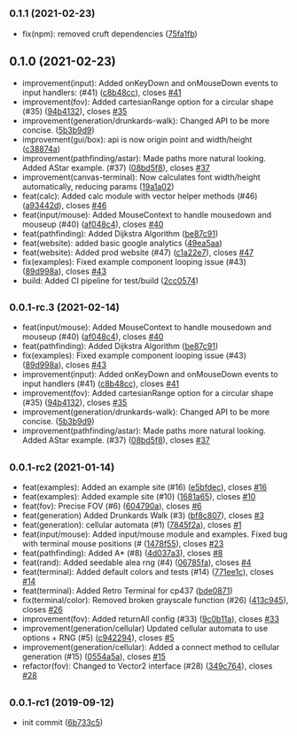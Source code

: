 ## <small>0.1.1 (2021-02-23)</small>

* fix(npm): removed cruft dependencies ([75fa1fb](https://github.com/Aedalus/malwoden/commit/75fa1fb))



## 0.1.0 (2021-02-23)

- improvement(input): Added onKeyDown and onMouseDown events to input handlers: (#41) ([c8b48cc](https://github.com/Aedalus/malwoden/commit/c8b48cc)), closes [#41](https://github.com/Aedalus/malwoden/issues/41)
- improvement(fov): Added cartesianRange option for a circular shape (#35) ([94b4132](https://github.com/Aedalus/malwoden/commit/94b4132)), closes [#35](https://github.com/Aedalus/malwoden/issues/35)
- improvement(generation/drunkards-walk): Changed API to be more concise. ([5b3b9d9](https://github.com/Aedalus/malwoden/commit/5b3b9d9))
- improvement(gui/box): api is now origin point and width/height ([c38874a](https://github.com/Aedalus/malwoden/commit/c38874a))
- improvement(pathfinding/astar): Made paths more natural looking. Added AStar example. (#37) ([08bd5f8](https://github.com/Aedalus/malwoden/commit/08bd5f8)), closes [#37](https://github.com/Aedalus/malwoden/issues/37)
- improvement(canvas-terminal): Now calculates font width/height automatically, reducing params ([19a1a02](https://github.com/Aedalus/malwoden/commit/19a1a02))
- feat(calc): Added calc module with vector helper methods (#46) ([a93442d](https://github.com/Aedalus/malwoden/commit/a93442d)), closes [#46](https://github.com/Aedalus/malwoden/issues/46)
- feat(input/mouse): Added MouseContext to handle mousedown and mouseup (#40) ([af048c4](https://github.com/Aedalus/malwoden/commit/af048c4)), closes [#40](https://github.com/Aedalus/malwoden/issues/40)
- feat(pathfinding): Added Dijkstra Algorithm ([be87c91](https://github.com/Aedalus/malwoden/commit/be87c91))
- feat(website): added basic google analytics ([49ea5aa](https://github.com/Aedalus/malwoden/commit/49ea5aa))
- feat(website): Added prod website (#47) ([c1a22e7](https://github.com/Aedalus/malwoden/commit/c1a22e7)), closes [#47](https://github.com/Aedalus/malwoden/issues/47)
- fix(examples): Fixed example component looping issue (#43) ([89d998a](https://github.com/Aedalus/malwoden/commit/89d998a)), closes [#43](https://github.com/Aedalus/malwoden/issues/43)
- build: Added CI pipeline for test/build ([2cc0574](https://github.com/Aedalus/malwoden/commit/2cc0574))

## <small>0.0.1-rc.3 (2021-02-14)</small>

- feat(input/mouse): Added MouseContext to handle mousedown and mouseup (#40) ([af048c4](https://github.com/Aedalus/malwoden/commit/af048c4)), closes [#40](https://github.com/Aedalus/malwoden/issues/40)
- feat(pathfinding): Added Dijkstra Algorithm ([be87c91](https://github.com/Aedalus/malwoden/commit/be87c91))
- fix(examples): Fixed example component looping issue (#43) ([89d998a](https://github.com/Aedalus/malwoden/commit/89d998a)), closes [#43](https://github.com/Aedalus/malwoden/issues/43)
- improvement(input): Added onKeyDown and onMouseDown events to input handlers (#41) ([c8b48cc](https://github.com/Aedalus/malwoden/commit/c8b48cc)), closes [#41](https://github.com/Aedalus/malwoden/issues/41)
- improvement(fov): Added cartesianRange option for a circular shape (#35) ([94b4132](https://github.com/Aedalus/malwoden/commit/94b4132)), closes [#35](https://github.com/Aedalus/malwoden/issues/35)
- improvement(generation/drunkards-walk): Changed API to be more concise. ([5b3b9d9](https://github.com/Aedalus/malwoden/commit/5b3b9d9))
- improvement(pathfinding/astar): Made paths more natural looking. Added AStar example. (#37) ([08bd5f8](https://github.com/Aedalus/malwoden/commit/08bd5f8)), closes [#37](https://github.com/Aedalus/malwoden/issues/37)

## <small>0.0.1-rc2 (2021-01-14)</small>

- feat(examples): Added an example site (#16) ([e5bfdec](https://github.com/Aedalus/malwoden/commit/e5bfdec)), closes [#16](https://github.com/Aedalus/malwoden/issues/16)
- feat(examples): Added example site (#10) ([1681a65](https://github.com/Aedalus/malwoden/commit/1681a65)), closes [#10](https://github.com/Aedalus/malwoden/issues/10)
- feat(fov): Precise FOV (#6) ([604790a](https://github.com/Aedalus/malwoden/commit/604790a)), closes [#6](https://github.com/Aedalus/malwoden/issues/6)
- feat(generation) Added Drunkards Walk (#3) ([bf8c807](https://github.com/Aedalus/malwoden/commit/bf8c807)), closes [#3](https://github.com/Aedalus/malwoden/issues/3)
- feat(generation): cellular automata (#1) ([7845f2a](https://github.com/Aedalus/malwoden/commit/7845f2a)), closes [#1](https://github.com/Aedalus/malwoden/issues/1)
- feat(input/mouse): Added input/mouse module and examples. Fixed bug with terminal mouse positions (# ([1478f55](https://github.com/Aedalus/malwoden/commit/1478f55)), closes [#23](https://github.com/Aedalus/malwoden/issues/23)
- feat(pathfinding): Added A\* (#8) ([4d037a3](https://github.com/Aedalus/malwoden/commit/4d037a3)), closes [#8](https://github.com/Aedalus/malwoden/issues/8)
- feat(rand): Added seedable alea rng (#4) ([06785fa](https://github.com/Aedalus/malwoden/commit/06785fa)), closes [#4](https://github.com/Aedalus/malwoden/issues/4)
- feat(terminal): Added default colors and tests (#14) ([771ee1c](https://github.com/Aedalus/malwoden/commit/771ee1c)), closes [#14](https://github.com/Aedalus/malwoden/issues/14)
- feat(terminal): Added Retro Terminal for cp437 ([bde0871](https://github.com/Aedalus/malwoden/commit/bde0871))
- fix(terminal/color): Removed broken grayscale function (#26) ([413c945](https://github.com/Aedalus/malwoden/commit/413c945)), closes [#26](https://github.com/Aedalus/malwoden/issues/26)
- improvement(fov): Added returnAll config (#33) ([9c0b11a](https://github.com/Aedalus/malwoden/commit/9c0b11a)), closes [#33](https://github.com/Aedalus/malwoden/issues/33)
- improvement(generation/cellular) Updated cellular automata to use options + RNG (#5) ([c942294](https://github.com/Aedalus/malwoden/commit/c942294)), closes [#5](https://github.com/Aedalus/malwoden/issues/5)
- improvement(generation/cellular): Added a connect method to cellular generation (#15) ([0554a5a](https://github.com/Aedalus/malwoden/commit/0554a5a)), closes [#15](https://github.com/Aedalus/malwoden/issues/15)
- refactor(fov): Changed to Vector2 interface (#28) ([349c764](https://github.com/Aedalus/malwoden/commit/349c764)), closes [#28](https://github.com/Aedalus/malwoden/issues/28)

## <small>0.0.1-rc1 (2019-09-12)</small>

- init commit ([6b733c5](https://github.com/Aedalus/malwoden/commit/6b733c5))
